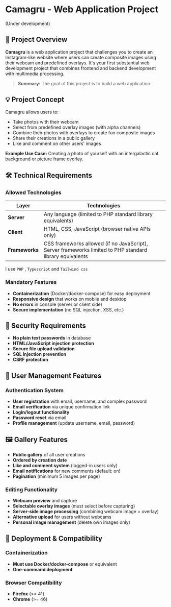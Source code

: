 # Camagru - Web Application Project  
(Under development)

## 🎯 Project Overview

**Camagru** is a web application project that challenges you to create an Instagram-like website where users can create composite images using their webcam and predefined overlays. It's your first substantial web development project that combines frontend and backend development with multimedia processing.

> **Summary:** The goal of this project is to build a web application.

## 💡 Project Concept

Camagru allows users to:
- Take photos with their webcam
- Select from predefined overlay images (with alpha channels)
- Combine their photos with overlays to create fun composite images
- Share their creations in a public gallery
- Like and comment on other users' images

**Example Use Case:** Creating a photo of yourself with an intergalactic cat background or picture frame overlay.

## 🛠️ Technical Requirements

### Allowed Technologies
| Layer | Technologies |
|-------|-------------|
| **Server** | Any language (limited to PHP standard library equivalents) |
| **Client** | HTML, CSS, JavaScript (browser native APIs only) |
| **Frameworks** | CSS frameworks allowed (if no JavaScript), Server frameworks limited to PHP standard library equivalents |  
I use `PHP` , `Typescript` and `Tailwind css`

### Mandatory Features
- **Containerization** (Docker/docker-compose) for easy deployment
- **Responsive design** that works on mobile and desktop
- **No errors** in console (server or client side)
- **Secure implementation** (no SQL injection, XSS, etc.)

## 🔐 Security Requirements
- **No plain text passwords** in database
- **HTML/JavaScript injection protection**
- **Secure file upload validation**
- **SQL injection prevention**
- **CSRF protection**

## 👥 User Management Features

### Authentication System
- **User registration** with email, username, and complex password
- **Email verification** via unique confirmation link
- **Login/logout functionality**
- **Password reset** via email
- **Profile management** (update username, email, password)

## 🖼️ Gallery Features
- **Public gallery** of all user creations
- **Ordered by creation date**
- **Like and comment system** (logged-in users only)
- **Email notifications** for new comments (default: on)
- **Pagination** (minimum 5 images per page)


### Editing Functionality
- **Webcam preview** and capture
- **Selectable overlay images** (must select before capturing)
- **Server-side image processing** (combining webcam image + overlay)
- **Alternative upload** for users without webcams
- **Personal image management** (delete own images only)

## 🚀 Deployment & Compatibility

### Containerization
- **Must use Docker/docker-compose** or equivalent
- **One-command deployment**

### Browser Compatibility
- **Firefox** (>= 41)
- **Chrome** (>= 46)
